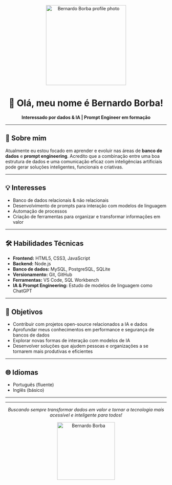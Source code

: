 <!-- Banner/Profile image -->
<p align="center">
  <img src="https://github.com/BernardoBorbaR/BernardoBorbaR/raw/main/README-assets/profile-photo.jpg" width="250" alt="Bernardo Borba profile photo">
</p>

<h1 align="center">👋 Olá, meu nome é Bernardo Borba!</h1>
<p align="center"><b>Interessado por dados & IA | Prompt Engineer em formação</b></p>

---

## 🚀 Sobre mim

Atualmente eu estou focado em aprender e evoluir nas áreas de **banco de dados** e **prompt engineering**. Acredito que a combinação entre uma boa estrutura de dados e uma comunicação eficaz com inteligências artificiais pode gerar soluções inteligentes, funcionais e criativas.

---

## 💡 Interesses

- Banco de dados relacionais & não relacionais
- Desenvolvimento de prompts para interação com modelos de linguagem
- Automação de processos
- Criação de ferramentas para organizar e transformar informações em valor

---

## 🛠️ Habilidades Técnicas

- **Frontend:** HTML5, CSS3, JavaScript
- **Backend:** Node.js
- **Banco de dados:** MySQL, PostgreSQL, SQLite
- **Versionamento:** Git, GitHub
- **Ferramentas:** VS Code, SQL Workbench
- **IA & Prompt Engineering:** Estudo de modelos de linguagem como ChatGPT

---

## 🎯 Objetivos

- Contribuir com projetos open-source relacionados a IA e dados
- Aprofundar meus conhecimentos em performance e segurança de bancos de dados
- Explorar novas formas de interação com modelos de IA
- Desenvolver soluções que ajudem pessoas e organizações a se tornarem mais produtivas e eficientes

---

## 🌐 Idiomas

- Português (fluente)
- Inglês (básico)

---

<!-- Adicione aqui seus links de redes sociais se desejar -->
<!-- ## 🌎 Onde me encontrar
[LinkedIn](#) • [Twitter](#) • [Portfólio](#) -->

---

<p align="center">
  <i>Buscando sempre transformar dados em valor e tornar a tecnologia mais acessível e inteligente para todos!</i>
</p>

<!-- Imagem de perfil -->
<p align="center">
  <img src="![image1](image1)" width="180" alt="Bernardo Borba">
</p>
